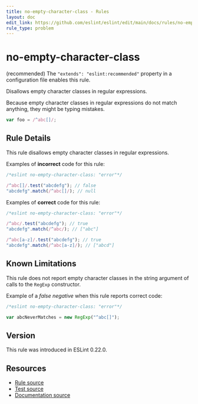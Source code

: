 ```yaml
---
title: no-empty-character-class - Rules
layout: doc
edit_link: https://github.com/eslint/eslint/edit/main/docs/rules/no-empty-character-class.md
rule_type: problem
---
```

<!-- Note: No pull requests accepted for this file. See README.md in the root directory for details. -->

# no-empty-character-class

(recommended) The `"extends": "eslint:recommended"` property in a configuration file enables this rule.

Disallows empty character classes in regular expressions.

Because empty character classes in regular expressions do not match anything, they might be typing mistakes.

```js
var foo = /^abc[]/;
```

## Rule Details

This rule disallows empty character classes in regular expressions.

Examples of **incorrect** code for this rule:

```js
/*eslint no-empty-character-class: "error"*/

/^abc[]/.test("abcdefg"); // false
"abcdefg".match(/^abc[]/); // null
```

Examples of **correct** code for this rule:

```js
/*eslint no-empty-character-class: "error"*/

/^abc/.test("abcdefg"); // true
"abcdefg".match(/^abc/); // ["abc"]

/^abc[a-z]/.test("abcdefg"); // true
"abcdefg".match(/^abc[a-z]/); // ["abcd"]
```

## Known Limitations

This rule does not report empty character classes in the string argument of calls to the `RegExp` constructor.

Example of a *false negative* when this rule reports correct code:

```js
/*eslint no-empty-character-class: "error"*/

var abcNeverMatches = new RegExp("^abc[]");
```

## Version

This rule was introduced in ESLint 0.22.0.

## Resources

* [Rule source](https://github.com/eslint/eslint/tree/HEAD/lib/rules/no-empty-character-class.js)
* [Test source](https://github.com/eslint/eslint/tree/HEAD/tests/lib/rules/no-empty-character-class.js)
* [Documentation source](https://github.com/eslint/eslint/tree/HEAD/docs/rules/no-empty-character-class.md)
